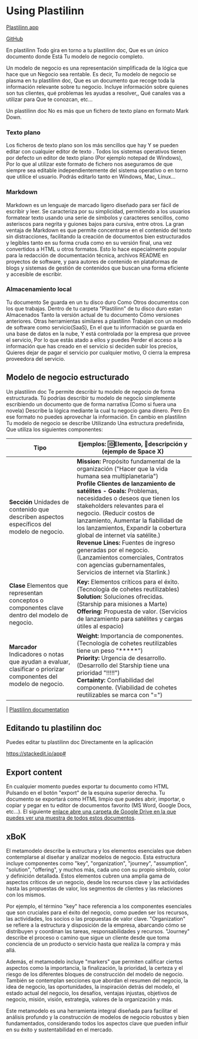 # Using Plastilinn

[Plastilinn app](https://xbokmd.github.io/plastilinn/app.html)

[GitHub](https://github.com/xbokmd/plastilinn)

En plastilinn Todo gira en torno a tu plastilinn doc, Que es un único documento donde Está Tu modelo de negocio completo.

Un modelo de negocio es una representación simplificada de la lógica que hace que un Negocio sea rentable. Es decir, Tu modelo de negocio se plasma en tu plastilinn doc, Que es un documento que recoge toda la información relevante sobre tu negocio. Incluye información sobre quienes son tus clientes, qué problemas les ayudas a resolver,, Qué canales vas a utilizar para Que te conozcan, etc...

Un plastilinn doc No es más que un fichero de texto plano en formato Mark Down.

### Texto plano

Los ficheros de texto plano son los más sencillos que hay Y se pueden editar con cualquier editor de texto . Todos los sistemas operativos tienen por defecto un editor de texto plano (Por ejemplo notepad de Windows), Por lo que al utilizar este formato de fichero nos aseguramos de que siempre sea editable independientemente del sistema operativo o en torno que utilice el usuario. Podrás editarlo tanto en Windows, Mac, Linux...

### Markdown

Markdown es un lenguaje de marcado ligero diseñado para ser fácil de escribir y leer. Se caracteriza por su simplicidad, permitiendo a los usuarios formatear texto usando una serie de símbolos y caracteres sencillos, como asteriscos para negrita y guiones bajos para cursiva, entre otros. La gran ventaja de Markdown es que permite concentrarse en el contenido del texto sin distracciones, facilitando la creación de documentos bien estructurados y legibles tanto en su forma cruda como en su versión final, una vez convertidos a HTML u otros formatos. Esto lo hace especialmente popular para la redacción de documentación técnica, archivos README en proyectos de software, y para autores de contenido en plataformas de blogs y sistemas de gestión de contenidos que buscan una forma eficiente y accesible de escribir.

### Almacenamiento local

Tu documento Se guarda en un tu disco duro Como Otros documentos con los que trabajas. Dentro de tu carpeta "Plastilinn" de tu disco duro estan Almacenados Tanto la versión actual de tu documento Cómo versiones anteriores. Otras herramientas similares a plastilinn Trabajan con un modelo de software como servicio(SaaS), En el que tu información se guarda en una base de datos en la nube, Y está controlada por la empresa que provee el servicio, Por lo que estás atado a ellos y puedes Perder el acceso a la información que has creado en el servicio si deciden subir los precios, Quieres dejar de pagar el servicio por cualquier motivo, O cierra la empresa proveedora del servicio.

## Modelo de negocio estructurado

Un plastilinn doc Te permite describir tu modelo de negocio de forma estructurada. Tú podrías describir tu modelo de negocio simplemente escribiendo un documento que de forma narrativa (Como si fuera una novela) Describe la lógica mediante la cual tu negocio gana dinero. Pero En ese formato no puedes aprovechar la información. En cambio en plastilinn Tu modelo de negocio se describe Utilizando Una estructura predefinida, Que utiliza los siguientes componentes:

| Tipo | Ejemplos: 🆔Elemento, 📖descripción y (ejemplo de Space X)|
|------------|-------------------------------------------------------|
| **Sección** Unidades de contenido que describen aspectos específicos del modelo de negocio. | **Mission:** Propósito fundamental de la organización ("Hacer que la vida humana sea multiplanetaria")<br>**Profile Clientes de lanzamiento de satélites - Goals:** Problemas, necesidades o deseos que tienen los stakeholders relevantes para el negocio. (Reducir costos de lanzamiento, Aumentar la fiabilidad de los lanzamientos, Expandir la cobertura global de internet vía satélite.)<br>**Revenue Lines:** Fuentes de ingreso generadas por el negocio. (Lanzamientos comerciales, Contratos con agencias gubernamentales, Servicios de internet vía Starlink.)|
| **Clase** Elementos que representan conceptos o componentes clave dentro del modelo de negocio. | **Key:** Elementos críticos para el éxito. (Tecnología de cohetes reutilizables)<br>**Solution:** Soluciones ofrecidas. (Starship para misiones a Marte)<br>**Offering:** Propuesta de valor. (Servicios de lanzamiento para satélites y cargas útiles al espacio) |
| **Marcador**  Indicadores o notas que ayudan a evaluar, clasificar o priorizar componentes del modelo de negocio. | **Weight:** Importancia de componentes. (Tecnología de cohetes reutilizables tiene un peso "*****")<br>**Priority:** Urgencia de desarrollo. (Desarrollo del Starship tiene una prioridad "!!!!!")<br>**Certainty:** Confiabilidad del componente. (Viabilidad de cohetes reutilizables se marca con "=")
|
[Plastilinn documentation](https://xbokmd.github.io/plastilinn/index.html#/)

## Editando tu plastilinn doc

Puedes editar tu plastilinn doc Directamente en la aplicación

https://stackedit.io/app#

## Export content

En cualquier momento puedes exportar tu documento como HTML Pulsando en el botón "export" de la esquina superior derecha. Tu documento se exportará como HTML limpio que puedes abrir, importar, o copiar y pegar en tu editor de documentos favorito (MS Word, Google Docs, etc...). El siguiente <a  href="https://drive.google.com/drive/folders/1IbMu1j6hqWG0BLllePYftHpzubjxCEQy?usp=sharing"  target="_blank">enlace abre una carpeta de Google Drive en la que puedes ver una muestra de todos estos documentos</a>.

## xBoK

El metamodelo describe la estructura y los elementos esenciales que deben contemplarse al diseñar y analizar modelos de negocio. Esta estructura incluye componentes como "key", "organization", "journey", "assumption", "solution", "offering", y muchos más, cada uno con su propio símbolo, color y definición detallada. Estos elementos cubren una amplia gama de aspectos críticos de un negocio, desde los recursos clave y las actividades hasta las propuestas de valor, los segmentos de clientes y las relaciones con los mismos.

Por ejemplo, el término "key" hace referencia a los componentes esenciales que son cruciales para el éxito del negocio, como pueden ser los recursos, las actividades, los socios o las propuestas de valor clave. "Organization" se refiere a la estructura y disposición de la empresa, abarcando cómo se distribuyen y coordinan las tareas, responsabilidades y recursos. "Journey" describe el proceso o camino que sigue un cliente desde que toma conciencia de un producto o servicio hasta que realiza la compra y más allá.

Además, el metamodelo incluye "markers" que permiten calificar ciertos aspectos como la importancia, la finalización, la prioridad, la certeza y el riesgo de los diferentes bloques de construcción del modelo de negocio. También se contemplan secciones que abordan el resumen del negocio, la idea de negocio, las oportunidades, la inspiración detrás del modelo, el estado actual del negocio, los desafíos, ventajas injustas, objetivos de negocio, misión, visión, estrategia, valores de la organización y más.

Este metamodelo es una herramienta integral diseñada para facilitar el análisis profundo y la construcción de modelos de negocio robustos y bien fundamentados, considerando todos los aspectos clave que pueden influir en su éxito y sustentabilidad en el mercado.